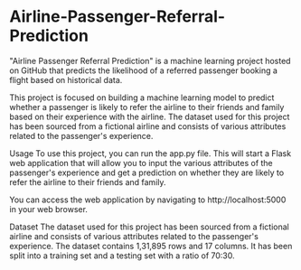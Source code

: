 # Airline-Passenger-Referral-Prediction
"Airline Passenger Referral Prediction" is a machine learning project hosted on GitHub that predicts the likelihood of a referred passenger booking a flight based on historical data.

This project is focused on building a machine learning model to predict whether a passenger is likely to refer the airline to their friends and family based on their experience with the airline. The dataset used for this project has been sourced from a fictional airline and consists of various attributes related to the passenger's experience.

Usage
To use this project, you can run the app.py file. This will start a Flask web application that will allow you to input the various attributes of the passenger's experience and get a prediction on whether they are likely to refer the airline to their friends and family.

You can access the web application by navigating to http://localhost:5000 in your web browser.

Dataset
The dataset used for this project has been sourced from a fictional airline and consists of various attributes related to the passenger's experience. The dataset contains 1,31,895 rows and 17 columns. It has been split into a training set and a testing set with a ratio of 70:30.

